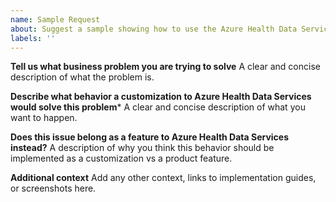 ```yaml
---
name: Sample Request
about: Suggest a sample showing how to use the Azure Health Data Services Toolkit.
labels: ''
---
```


**Tell us what business problem you are trying to solve**
A clear and concise description of what the problem is.

**Describe what behavior a customization to Azure Health Data Services would solve this problem***
A clear and concise description of what you want to happen.

**Does this issue belong as a feature to Azure Health Data Services instead?**
A description of why you think this behavior should be implemented as a customization vs a product feature.

**Additional context**
Add any other context, links to implementation guides, or screenshots here.
